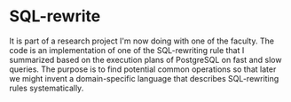# SQL-rewrite
It is part of a research project I'm now doing with one of the faculty. The code is an implementation of one of the SQL-rewriting rule that I summarized based on the execution plans of PostgreSQL on fast and slow queries. The purpose is to find potential common operations so that later we might invent a domain-specific language that describes SQL-rewriting rules systematically. 

